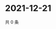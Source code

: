 # 2021-12-21

共 0 条

<!-- BEGIN WEIBO -->
<!-- 最后更新时间 Tue Dec 21 2021 12:15:55 GMT+0800 (China Standard Time) -->

<!-- END WEIBO -->
